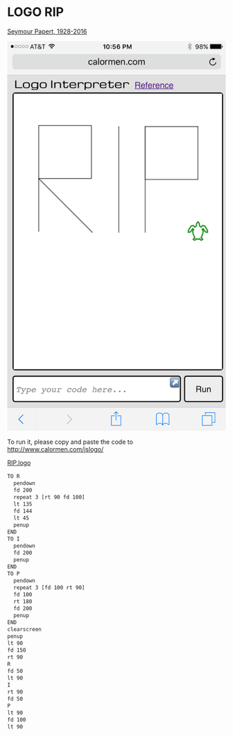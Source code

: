 # LOGO RIP

[Seymour Papert, 1928-2016](http://www.media.mit.edu/people/in-memory/papert)

![](RIP.png)


To run it, please copy and paste the code to http://www.calormen.com/jslogo/

[RIP.logo](RIP.logo)

```logo
TO R
  pendown
  fd 200
  repeat 3 [rt 90 fd 100]
  lt 135
  fd 144
  lt 45
  penup
END
TO I
  pendown
  fd 200
  penup
END
TO P
  pendown
  repeat 3 [fd 100 rt 90]
  fd 100
  rt 180
  fd 200
  penup
END
clearscreen
penup
lt 90
fd 150
rt 90
R
fd 50
lt 90
I
rt 90
fd 50
P
lt 90
fd 100
lt 90
```
